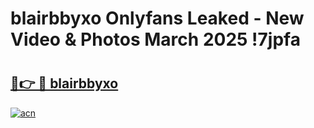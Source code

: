 # blairbbyxo Onlyfans Leaked - New Video & Photos March 2025 !7jpfa

# <h2><a href="https://9ebe4e.iuczelnia.edu.pl?title=blairbbyxo&ref=7jpfa">🔗👉 🔴 blairbbyxo</a></h2>

[![acn](https://github.com/user-attachments/assets/0f9c940e-d8b0-45ae-aac7-cd30a18b3e1c)](https://9ebe4e.iuczelnia.edu.pl?title=blairbbyxo&ref=7jpfa)

